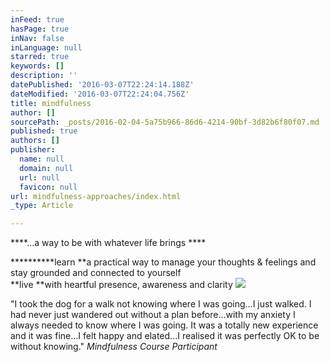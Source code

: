 ```yaml
---
inFeed: true
hasPage: true
inNav: false
inLanguage: null
starred: true
keywords: []
description: ''
datePublished: '2016-03-07T22:24:14.188Z'
dateModified: '2016-03-07T22:24:04.756Z'
title: mindfulness
author: []
sourcePath: _posts/2016-02-04-5a75b966-86d6-4214-90bf-3d82b6f80f07.md
published: true
authors: []
publisher:
  name: null
  domain: null
  url: null
  favicon: null
url: mindfulness-approaches/index.html
_type: Article

---
```

****...a way to be with whatever life brings ****

**********learn **a practical way to manage
your thoughts & feelings and stay grounded and connected to
yourself   
**live **with heartful presence, awareness and clarity
![](https://s3-us-west-2.amazonaws.com/the-grid-img/p/6a0725150c27fcc49e60a44e60ed5fbb5050edc8.jpg)

"I took the
dog for a walk not knowing where I was going...I just walked. I had never just
wandered out without a plan before...with my anxiety I always needed to know
where I was going. It was a totally new experience and it was fine...I felt happy
and elated...I realised it was perfectly OK to be without knowing."     _Mindfulness Course Participant_